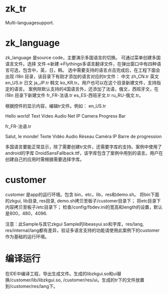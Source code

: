 # zk_tr
Multi-languagesupport.

# zk_language
zk_language 是source code，主要演示多国语言的切换。
可通过菜单创建多国语言文件。选择 文件->新建->Flythings多语言翻译文件，在弹出窗口中有四种语言可选，包含中，英，日，韩。
选中需要支持的语言点击完成后，在工程下面会出现 i18n 目录，该目录下有刚才添加的语言对应的tr文件：
中文 zh_CN.tr 英文 en_US.tr 日文 ja_JP.tr 韩文 ko_KR.tr。用户也可以在这个目录新建文件，支持指定的语言。
案例除默认支持的4国语言外，还添加了法语，俄文，西班牙文，在 i18n 目录下新建文件 fr_FR-法语.tr es_ES-西班牙文.tr ru_RU-俄文.tr。

根据控件的显示内容，编辑tr文件。例如：
en_US.tr
<?xml version="1.0" encoding="utf-8"?>
<resources>
    <string name="hello_world">Hello world!</string>
    <string name="text">Text</string>
    <string name="video">Video</string>
    <string name="audio">Audio</string>
    <string name="net">Net</string>
    <string name="ip_camera">IP Camera</string>
    <string name="progressbar">Progress Bar</string>
</resources>

fr_FR-法语.tr
<?xml version="1.0" encoding="utf-8"?>
<resources>
    <string name="hello_world">Salut, le monde!</string>
    <string name="text">Texte</string>
    <string name="video">Vidéo</string>
    <string name="audio">Audio</string>
    <string name="net">Réseau</string>
    <string name="ip_camera">Caméra IP</string>
    <string name="progressbar">Barre de progression</string>
</resources>

多国语言要能正常显示，除了需要创建tr文件，还需要字库的支持。案例中使用了android的字库 DroidSansFallback.ttf，该字库包含了案例中用到的语言。用户在创建自己的应用时需根据需要选择字库。

# customer
customer 是app的运行环境。包含 bin，etc，lib，res和demo.sh。
将bin下面的zkgui, lib目录, res目录, demo.sh拷贝至板子/customer目录下；
将etc目录下内容拷贝至板子/etc目录下；
检查/config/fbdev.ini的宽高和length的设置，默认是800，480，4096.

注意：此Sample与其它zkgui Sample的libeasyui.so和字库，res/lang, res/internal/lang都有差异，验证多语言支持的功能请使用此案例下的customer作为基础的运行环境。

# 编译运行
在IDE中编译工程，导出生成文件。生成的libzkgui.so和ui替换/customer/lib/libzkgui.so, /customer/res/ui。生成的tr下的文件放置到/customer/res/lang下。


